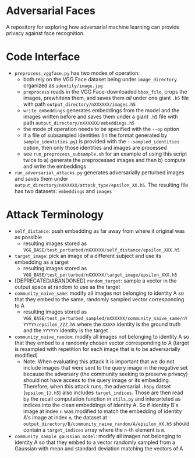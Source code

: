# Adversarial Faces
A repository for exploring how adversarial machine learning can provide privacy against face recognition. 

# Code Interface
* `preprocess_vggface.py` has two modes of operation:
  * both rely on the VGG Face dataset being under `image_directory` organized as `identity/image.jpg`
  * `preprocess` reads in the VGG Face-downloaded `bbox_file`, crops the images, prewhitens them, and saves them *all* under one giant `.h5` file with path `output_directory/nXXXXXX/images.h5`
  * `write_embeddings` generates embeddings from the model and the images written before and saves them under a giant `.h5` file with path `output_directory/nXXXXXX/embeddings.h5`
  * the mode of operation needs to be specified with the `--op` option
  * if a file of subsampled identities (in the format generated by `sample_identities.py`) is provided with the `--sampled_identities` option, then only those identities and images are processed
  * see `run_preprocess_subsample.sh` for an example of using this script twice to a) generate the preprocessed images and then b) compute and write the embeddings
* `run_adversarial_attacks.py` generates adversarially perturbed images and saves them under `output_directory/nXXXXXX/attack_type/epsilon_XX.h5`. The resulting file has two datasets: `embeddings` and `images`

# Attack Terminology
* `self_distance`: push embedding as far away from where it original was as possible
  * resulting images stored as `VGG_BASE/test_perturbed/nXXXXXX/self_distance/epsilon_XXX.h5`
* `target_image`: pick an image of a different subject and use its embedding as a target
  * resulting images stored as `VGG_BASE/test_perturbed/nXXXXXX/target_image/epsilon_XXX.h5`
* [DEPRECATED/ABANDONED] `random_target`: sample a vector in the output space at random to use as the target
* `community_naive_same`: modify all images not belonging to identity A so that they embed to the same, randomly sampled vector corresponding to A
  * resulting images stored as `VGG_BASE/test_perturbed_sampled/nXXXXXX/community_naive_same/nYYYYYY/epsilon_ZZZ.h5` where the `XXXXX` identity is the ground truth and the `YYYYYY` identity is the target
* `community_naive_random`: modify all images not belonging to identity A so that they embed to a randomly chosen vector corresponding to A (target is resampled with repetition for each image that is to be adversarially modified)
  * Note: When evaluating this attack it is important that we do not include images that were sent to the query image in the negative set because the adversary (the community seeking to preserve privacy) should not have access to the query image or its embedding. Therefore, when this attack runs, the adversarial `.h5py` datset (`epsilon_{}.h5`) also includes `target_indices`. Those are then read by the recall computation function in `utils.py` and interprteted as indices into
    the clean embeddings of identity A. So if identity B's image at index `n` was modified to match the embedding of identity A's image at index `m`, the dataset at `output_directory/B/community_naive_random/A/epsilon_XX.h5` should contain a `target_indices` array where the `n`-th element is `m`.  
* `community_sample_gaussian_model`: modify all images not belonging to identity A so that they embed to a vector randomly sampled from a Gaussian with mean and standard deviation matching the vectors of A

